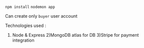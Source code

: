 `npm install`
`nodemon app`


Can create only `buyer` user account

Technologies  used : 
1) Node & Express
2)MongoDB atlas for DB
3)Stripe for payment integration


